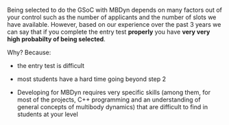 Being selected to do the GSoC with MBDyn depends on many factors out of your control
such as the number of applicants and the number of slots we have available.
However, based on our experience over the past 3 years we can say that if you complete
the entry test **properly** you have **very very high probabilty of being selected**.

Why? Because:

- the entry test is difficult

- most students have a hard time going beyond step 2

- Developing for MBDyn requires very specific skills (among them, for most of the projects, C++ programming and an understanding of general concepts of multibody dynamics) that are difficult to find in students at your level
